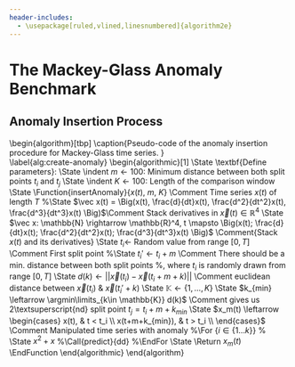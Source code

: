 ```yaml
---
header-includes:
  - \usepackage[ruled,vlined,linesnumbered]{algorithm2e}
---
```


# The Mackey-Glass Anomaly Benchmark

## Anomaly Insertion Process
\begin{algorithm}[tbp]
\caption{Pseudo-code of the anomaly insertion procedure for Mackey-Glass time series.
}       
\label{alg:create-anomaly}
   \begin{algorithmic}[1]
		 \State \textbf{Define parameters}: 
		 \State \indent $m \leftarrow100$: Minimum distance between both split points $t_i$ and $t_j$
		 \State \indent $K \leftarrow 100$: Length of the comparison window 
		 \State
		 \Function{insertAnomaly}{$x(t)$, $m$, $K$} \Comment Time series $x(t)$ of length $T$
		    %\State $\vec x(t) = \Big(x(t), \frac{d}{dt}x(t),  \frac{d^2}{dt^2}x(t),  \frac{d^3}{dt^3}x(t) \Big)$\Comment Stack derivatives in $\vec x(t) \in \mathbb{R}^4$
		    \State $\vec x: \mathbb{N} \rightarrow \mathbb{R}^4, t \mapsto \Big(x(t); \frac{d}{dt}x(t);  \frac{d^2}{dt^2}x(t);  \frac{d^3}{dt^3}x(t) \Big)$ \Comment{Stack $x(t)$ and its derivatives}
		    \State $t_i \leftarrow$ Random value from range $[0,T]$ \Comment First split point
		    %\State $t_i' \leftarrow t_i+m$ \Comment There should be a min. distance between both split points %, where $t_i$ is randomly drawn from range $[0,T]$
		    \State $d(k) \leftarrow ||\vec x(t_i) - \vec x(t_i+m+k)||$ \Comment euclidean distance between $\vec x(t_i)$ \& $\vec x(t_i'+k)$
		    \State $\mathbb{K} \leftarrow \{1,\ldots, K\}$
		    \State $k_{min} \leftarrow \argmin\limits_{k\in \mathbb{K}} d(k)$ \Comment gives us 2\textsuperscript{nd} split point $t_j=t_i+m+k_{min}$
		    \State $x_m(t) \leftarrow \begin{cases} 
                                x(t), & t < t_i \\
                                x(t+m+k_{min}), & t > t_i \\
                            \end{cases}$ \Comment Manipulated time series with anomaly
		 %\For  {$i \in \{1\ldots k\}$} 
		 %	\State $x^2+x$
		  %\Call{predict}{dd}
		 %\EndFor
		 \State \Return $x_m(t)$
		 \EndFunction 
	\end{algorithmic}
\end{algorithm}
